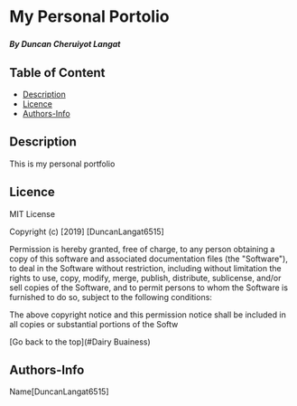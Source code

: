 # My Personal Portolio
### 
##### By Duncan Cheruiyot Langat
## Table of Content
+ [Description](#Description)
+ [Licence](#Licence)
+ [Authors-Info](#Authors-Info)

## Description 
<p>This is  my personal portfolio </p>

## Licence
MIT License

Copyright (c) [2019] [DuncanLangat6515]

Permission is hereby granted, free of charge, to any person obtaining a copy of this software and associated documentation files (the "Software"), to deal in the Software without restriction, including without limitation the rights to use, copy, modify, merge, publish, distribute, sublicense, and/or sell copies of the Software, and to permit persons to whom the Software is furnished to do so, subject to the following conditions:

The above copyright notice and this permission notice shall be included in all copies or substantial portions of the Softw

[Go back to the top](#Dairy Buainess)

## Authors-Info
Name[DuncanLangat6515]